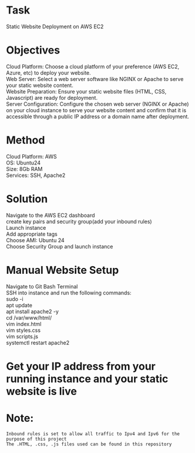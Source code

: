 # Task
Static Website Deployment on AWS EC2 

# Objectives

Cloud Platform: Choose a cloud platform of your preference (AWS EC2, Azure, etc) to deploy your website. \
Web Server: Select a web server software like NGINX or Apache to serve your static website content. \
Website Preparation: Ensure your static website files (HTML, CSS, Javascript) are ready for deployment. \
Server Configuration: Configure the chosen web server (NGINX or Apache) on your cloud instance to serve your website content and confirm that it is accessible through a public IP address or a domain name after deployment.

# Method

Cloud Platform: AWS \
OS: Ubuntu24 \
Size: 8Gb RAM \
Services: SSH, Apache2 

# Solution

Navigate to the AWS EC2 dashboard \
   create key pairs and security group(add your inbound rules) \
   Launch instance \
   Add appropriate tags \
   Choose AMI: Ubuntu 24 \
   Choose Security Group and launch instance

# Manual Website Setup

Navigate to Git Bash Terminal \
   SSH into instance and run the following commands: \
      sudo -i \
      apt update \
      apt install apache2 -y \
      cd /var/www/html/ \
      vim index.html \
      vim styles.css \
      vim scripts.js \
      systemctl restart apache2

# Get your IP address from your running instance and your static website is live
# Note: 
    Inbound rules is set to allow all traffic to Ipv4 and Ipv6 for the purpose of this project
    The .HTML, .css, .js files used can be found in this repository
    
  


   

